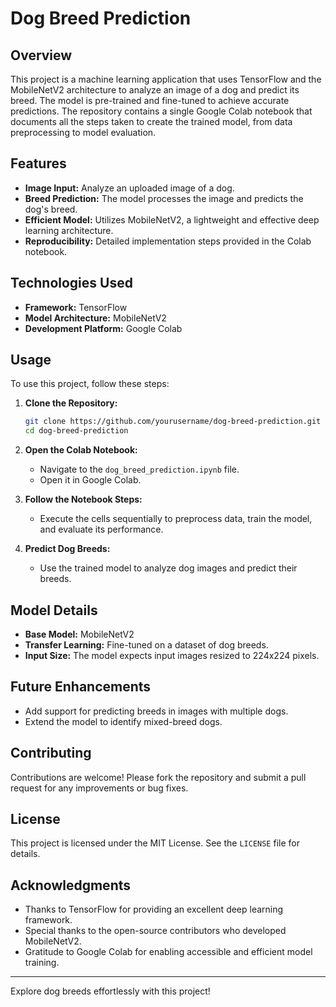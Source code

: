 # Dog Breed Prediction

## Overview
This project is a machine learning application that uses TensorFlow and the MobileNetV2 architecture to analyze an image of a dog and predict its breed. The model is pre-trained and fine-tuned to achieve accurate predictions. The repository contains a single Google Colab notebook that documents all the steps taken to create the trained model, from data preprocessing to model evaluation.

## Features
- **Image Input:** Analyze an uploaded image of a dog.
- **Breed Prediction:** The model processes the image and predicts the dog's breed.
- **Efficient Model:** Utilizes MobileNetV2, a lightweight and effective deep learning architecture.
- **Reproducibility:** Detailed implementation steps provided in the Colab notebook.

## Technologies Used
- **Framework:** TensorFlow
- **Model Architecture:** MobileNetV2
- **Development Platform:** Google Colab

## Usage
To use this project, follow these steps:

1. **Clone the Repository:**
   ```bash
   git clone https://github.com/yourusername/dog-breed-prediction.git
   cd dog-breed-prediction
   ```

2. **Open the Colab Notebook:**
   - Navigate to the `dog_breed_prediction.ipynb` file.
   - Open it in Google Colab.

3. **Follow the Notebook Steps:**
   - Execute the cells sequentially to preprocess data, train the model, and evaluate its performance.

4. **Predict Dog Breeds:**
   - Use the trained model to analyze dog images and predict their breeds.

## Model Details
- **Base Model:** MobileNetV2
- **Transfer Learning:** Fine-tuned on a dataset of dog breeds.
- **Input Size:** The model expects input images resized to 224x224 pixels.

## Future Enhancements
- Add support for predicting breeds in images with multiple dogs.
- Extend the model to identify mixed-breed dogs.

## Contributing
Contributions are welcome! Please fork the repository and submit a pull request for any improvements or bug fixes.

## License
This project is licensed under the MIT License. See the `LICENSE` file for details.

## Acknowledgments
- Thanks to TensorFlow for providing an excellent deep learning framework.
- Special thanks to the open-source contributors who developed MobileNetV2.
- Gratitude to Google Colab for enabling accessible and efficient model training.

---

Explore dog breeds effortlessly with this project!


